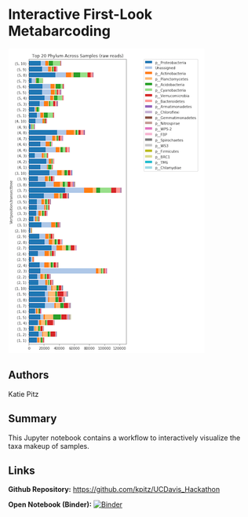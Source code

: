 # Interactive First-Look Metabarcoding

![Final visualization](img/interactive-metabarcoding.png)

## Authors

Katie Pitz

## Summary

This Jupyter notebook contains a workflow to interactively
visualize the taxa makeup of samples.

## Links

**Github Repository:** <https://github.com/kpitz/UCDavis_Hackathon>

**Open Notebook (Binder):** [![Binder](http://mybinder.org/badge_logo.svg)](https://mybinder.org/v2/gh/kpitz/UCDavis_Hackathon/master)

